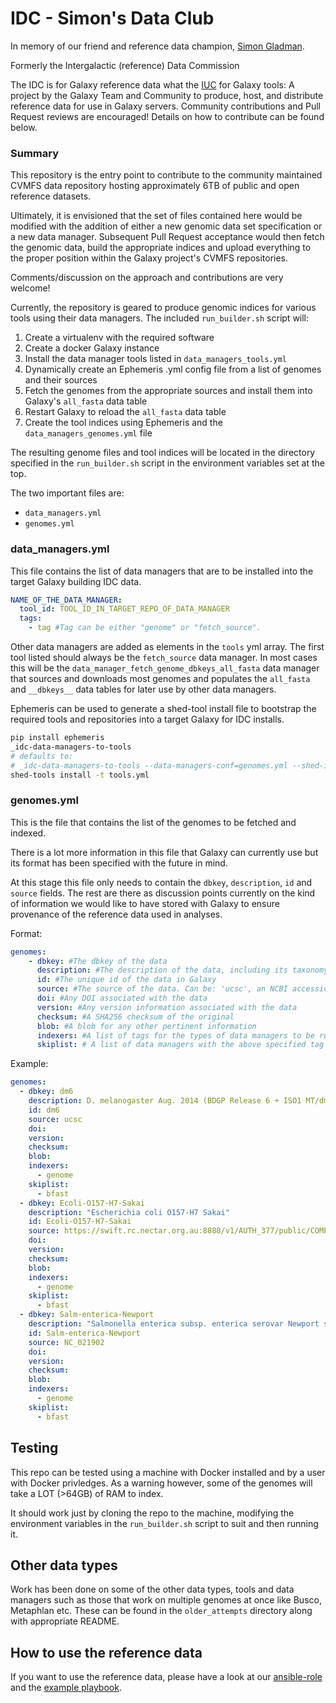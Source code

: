 # IDC - Simon's Data Club

In memory of our friend and reference data champion, [Simon Gladman](https://www.biocommons.org.au/news/simon-gladman).

Formerly the Intergalactic (reference) Data Commission

The IDC is for Galaxy reference data what the [IUC](https://github.com/galaxyproject/tools-iuc) for Galaxy tools: A project by the Galaxy Team and Community to produce, host, and distribute reference data for use in Galaxy servers. Community contributions and Pull Request reviews are encouraged! Details on how to contribute can be found below.

### Summary

This repository is the entry point to contribute to the community maintained CVMFS data repository hosting approximately 6TB of public and open reference datasets.

Ultimately, it is envisioned that the set of files contained here would be modified with the addition of either a new genomic data set specification or a new data manager. Subsequent Pull Request acceptance would then fetch the genomic data, build the appropriate indices and upload everything to the proper position within the Galaxy project's CVMFS repositories.

Comments/discussion on the approach and contributions are very welcome!

Currently, the repository is geared to produce genomic indices for various tools using their data managers. The included `run_builder.sh` script will:

1. Create a virtualenv with the required software
2. Create a docker Galaxy instance
3. Install the data manager tools listed in `data_managers_tools.yml`
4. Dynamically create an Ephemeris .yml config file from a list of genomes and their sources
5. Fetch the genomes from the appropriate sources and install them into Galaxy's `all_fasta` data table
6. Restart Galaxy to reload the `all_fasta` data table
7. Create the tool indices using Ephemeris and the `data_managers_genomes.yml` file

The resulting genome files and tool indices will be located in the directory specified in the `run_builder.sh` script in the environment variables set at the top.

The two important files are:

* `data_managers.yml`
* `genomes.yml`

### data_managers.yml

This file contains the list of data managers that are to be installed into the target 
Galaxy building IDC data.

```yaml
NAME_OF_THE_DATA_MANAGER:
  tool_id: TOOL_ID_IN_TARGET_REPO_OF_DATA_MANAGER
  tags:
    - tag #Tag can be either "genome" or "fetch_source".
```

Other data managers are added as elements in the `tools` yml array. The first tool listed should always be the `fetch_source` data manager. In most cases this will be the `data_manager_fetch_genome_dbkeys_all_fasta` data manager that sources and downloads most genomes and populates the `all_fasta` and `__dbkeys__` data tables for later use by other data managers.

Ephemeris can be used to generate a shed-tool install file to bootstrap the required tools
and repositories into a target Galaxy for IDC installs.

```bash
pip install ephemeris
_idc-data-managers-to-tools
# defaults to:
# _idc-data-managers-to-tools --data-managers-conf=genomes.yml --shed-install-output-conf=tools.yml
shed-tools install -t tools.yml
```

### genomes.yml

This is the file that contains the list of the genomes to be fetched and indexed.

There is a lot more information in this file that Galaxy can currently use but its format has been specified with the future in mind.

At this stage this file only needs to contain the `dbkey`, `description`, `id` and `source` fields. The rest are there as discussion points currently on the kind of information we would like to have stored with Galaxy to ensure provenance of the reference data used in analyses.

Format:

```yaml
genomes:
    - dbkey: #The dbkey of the data
      description: #The description of the data, including its taxonomy, version and date
      id: #The unique id of the data in Galaxy
      source: #The source of the data. Can be: 'ucsc', an NCBI accession number or a URL to a fasta file.
      doi: #Any DOI associated with the data
      version: #Any version information associated with the data
      checksum: #A SHA256 checksum of the original
      blob: #A blob for any other pertinent information
      indexers: #A list of tags for the types of data managers to be run on this data
      skiplist: # A list of data managers with the above specified tag NOT to be run on this data

```

Example:

```yaml
genomes:
  - dbkey: dm6
    description: D. melanogaster Aug. 2014 (BDGP Release 6 + ISO1 MT/dm6) (dm6)
    id: dm6
    source: ucsc
    doi:
    version:
    checksum:
    blob:
    indexers:
      - genome
    skiplist:
      - bfast
  - dbkey: Ecoli-O157-H7-Sakai
    description: "Escherichia coli O157-H7 Sakai"
    id: Ecoli-O157-H7-Sakai
    source: https://swift.rc.nectar.org.au:8888/v1/AUTH_377/public/COMP90014/Assignment1/Ecoli-O157_H7-Sakai-chr.fna
    doi:
    version:
    checksum:
    blob:
    indexers:
      - genome
    skiplist:
      - bfast
  - dbkey: Salm-enterica-Newport
    description: "Salmonella enterica subsp. enterica serovar Newport str. USMARC-S3124.1"
    id: Salm-enterica-Newport
    source: NC_021902
    doi:
    version:
    checksum:
    blob:
    indexers:
      - genome
    skiplist:
      - bfast
```

## Testing

This repo can be tested using a machine with Docker installed and by a user with Docker privledges. As a warning however, some of the genomes will take a LOT (>64GB) of RAM to index.

It should work just by cloning the repo to the machine, modifying the environment variables in the `run_builder.sh` script to suit and then running it.

## Other data types

Work has been done on some of the other data types, tools and data managers such as those that work on multiple genomes at once like Busco, Metaphlan etc. These can be found in the `older_attempts` directory along with appropriate README.
## How to use the reference data

If you want to use the reference data, please have a look at our [ansible-role](https://github.com/galaxyproject/ansible-cvmfs
) and the [example playbook](https://github.com/usegalaxy-eu/cvmfs-example).

